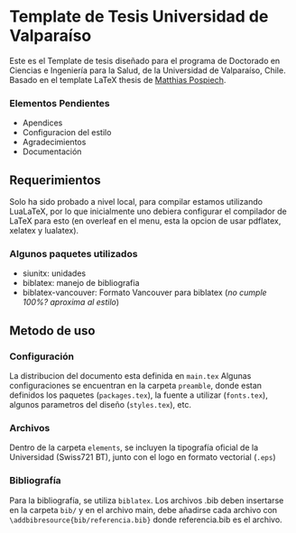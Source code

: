 # Template de Tesis Universidad de Valparaíso

Este es el Template de tesis diseñado para el programa de Doctorado en Ciencias e Ingeniería para la Salud, de la Universidad de Valparaíso, Chile.
Basado en el template LaTeX thesis de [Matthias Pospiech](https://www.matthiaspospiech.de/latex/templates/thesis/).

### Elementos Pendientes
- Apendices
- Configuracion del estilo
- Agradecimientos
- Documentación

## Requerimientos
Solo ha sido probado a nivel local, para compilar estamos utilizando LuaLaTeX, por lo que inicialmente uno debiera configurar el compilador de LaTeX para esto (en overleaf en el menu, esta la opcion de usar pdflatex, xelatex y lualatex).

### Algunos paquetes utilizados
- siunitx: unidades
- biblatex: manejo de bibliografia
- biblatex-vancouver: Formato Vancouver para biblatex (_no cumple 100%? aproxima al estilo_)

## Metodo de uso
### Configuración
La distribucion del documento esta definida en `main.tex`
Algunas configuraciones se encuentran en la carpeta `preamble`, donde estan definidos los paquetes (`packages.tex`), la fuente a utilizar (`fonts.tex`), algunos parametros del diseño (`styles.tex`), etc.

### Archivos
Dentro de la carpeta `elements`, se incluyen la tipografía oficial de la Universidad (Swiss721 BT), junto con el logo en formato vectorial (`.eps`)

### Bibliografía
Para la bibliografía, se utiliza `biblatex`. Los archivos .bib deben insertarse en la carpeta `bib/` y en el archivo main, debe añadirse cada archivo con `\addbibresource{bib/referencia.bib}` donde referencia.bib es el archivo.

